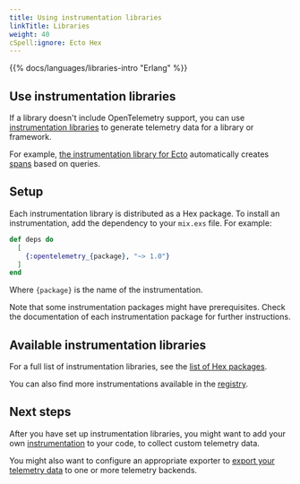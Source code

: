 ```yaml
---
title: Using instrumentation libraries
linkTitle: Libraries
weight: 40
cSpell:ignore: Ecto Hex
---
```


{{% docs/languages/libraries-intro "Erlang" %}}

## Use instrumentation libraries

If a library doesn't include OpenTelemetry support, you can use
[instrumentation libraries](/docs/specs/otel/glossary/#instrumentation-library)
to generate telemetry data for a library or framework.

For example,
[the instrumentation library for Ecto](https://github.com/open-telemetry/opentelemetry-erlang-contrib/tree/main/instrumentation/opentelemetry_ecto)
automatically creates [spans](/docs/concepts/signals/traces/#spans) based on
queries.

## Setup

Each instrumentation library is distributed as a Hex package. To install an
instrumentation, add the dependency to your `mix.exs` file. For example:

```elixir
def deps do
  [
    {:opentelemetry_{package}, "~> 1.0"}
  ]
end
```

Where `{package}` is the name of the instrumentation.

Note that some instrumentation packages might have prerequisites. Check the
documentation of each instrumentation package for further instructions.

## Available instrumentation libraries

For a full list of instrumentation libraries, see the
[list of Hex packages](https://hex.pm/packages?search=opentelemetry&sort=recent_downloads).

You can also find more instrumentations available in the
[registry](/ecosystem/registry/?language=erlang&component=instrumentation).

## Next steps

After you have set up instrumentation libraries, you might want to add your own
[instrumentation](/docs/languages/erlang/instrumentation) to your code, to
collect custom telemetry data.

You might also want to configure an appropriate exporter to
[export your telemetry data](/docs/languages/erlang/exporters) to one or more
telemetry backends.
